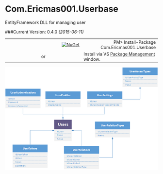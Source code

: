 # Com.Ericmas001.Userbase
EntityFramework DLL for managing user

###Current Version: 0.4.0 *(2015-06-11)*
<table align="center" width="100%">
    <tbody>
        <tr>
            <td width="46%" align="right">
            <a href="https://www.nuget.org/packages/Com.Ericmas001.Userbase/" target="_blank">
            <img src="http://www.newtonsoft.com/Content/Images/nuget-logo.png" alt="NuGet" class="center-block" />
            </a>
            </td>
            <td width="46%" align="right">
                <div class="nuget-badge">
                    PM&gt; Install-Package Com.Ericmas001.Userbase
                </div>
            </td>
        </tr>
        <tr>
            <td width="8%" align="center">
                or
            </td>
            <td width="46%" align="left">
                <div class="vs-package-management">
                    Install via VS <a href="https://docs.nuget.org/consume/package-manager-dialog" target="_blank">Package Management</a> window.
                </div>
            </td>
        </tr>
    </tbody>
</table>

<p align=center><img src=https://raw.githubusercontent.com/Com-Ericmas001/Userbase/master/Src/Com.Ericmas001.Userbase/Scripts/Schemas.png /></p>
